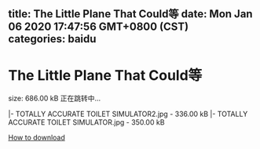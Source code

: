 
title: The Little Plane That Could等
date: Mon Jan 06 2020 17:47:56 GMT+0800 (CST)    
categories: baidu
---

# The Little Plane That Could等
size: 686.00 kB
 正在跳转中...
 
|- TOTALLY ACCURATE TOILET SIMULATOR2.jpg - 336.00 kB
|- TOTALLY ACCURATE TOILET SIMULATOR.jpg - 350.00 kB

[How to download](https://bpcam.bemobtrk.com/go/2ceec3aa-1ca2-46d6-b9ff-aaa5c184517c?jno=1191)